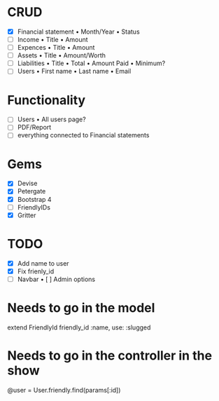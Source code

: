 # CRUD
- [X] Financial statement
      • Month/Year
      • Status
- [ ] Income
      • Title
      • Amount
- [ ] Expences
      • Title
      • Amount
- [ ] Assets
      • Title
      • Amount/Worth
- [ ] Liabilities
      • Title
      • Total
      • Amount Paid
      • Minimum?
- [ ] Users
      • First name
      • Last name
      • Email

# Functionality
- [ ] Users
      • All users page?
- [ ] PDF/Report
- [ ] everything connected to Financial statements

# Gems
- [X] Devise
- [X] Petergate
- [X] Bootstrap 4
- [ ] FriendlyIDs
- [X] Gritter

# TODO
- [X] Add name to user
- [X] Fix frienly_id
- [ ] Navbar
      • [ ] Admin options

# Needs to go in the model
  extend FriendlyId
  friendly_id :name, use: :slugged

# Needs to go in the controller in the show
  @user = User.friendly.find(params[:id])
